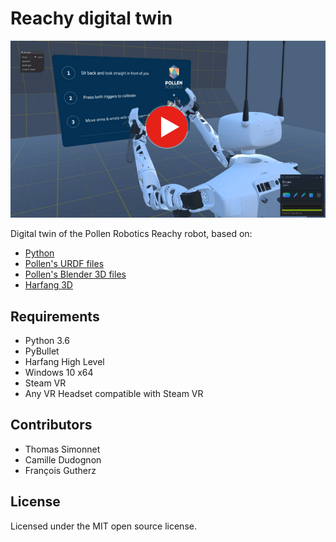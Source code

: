 # Reachy digital twin

[![Reachy](https://raw.githubusercontent.com/harfang3d/image-storage/main/portfolio/reachy-digital-twin/reachy-rear-view-yt.png)](https://www.youtube.com/watch?v=TBAjNGPpMfc)

Digital twin of the Pollen Robotics Reachy robot, based on:
 - [Python](https://www.python.org/downloads/release/python-380/)
 - [Pollen's URDF files](https://github.com/pollen-robotics/reachy_description)
 - [Pollen's Blender 3D files](https://github.com/pollen-robotics/reachy-blender)
 - [Harfang 3D](https://www.harfang3d.com/) 

## Requirements
- Python 3.6
- PyBullet
- Harfang High Level
- Windows 10 x64
- Steam VR
- Any VR Headset compatible with Steam VR

## Contributors

- Thomas Simonnet
- Camille Dudognon
- François Gutherz

## License
Licensed under the MIT open source license.
